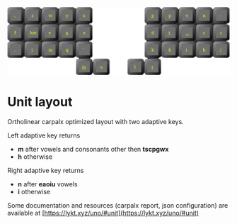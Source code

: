 ![Unit layout](layout.svg)

# Unit layout

Ortholinear carpalx optimized layout with two adaptive keys.

Left adaptive key returns
 * **m** after vowels and consonants other then **tscpgwx**
 * **h** otherwise

Right adaptive key returns
 * **n** after **eaoiu** vowels
 * **i** otherwise

Some documentation and resources (carpalx report, json configuration) are available at [https://lykt.xyz/uno/#unit](https://lykt.xyz/uno/#unit)
